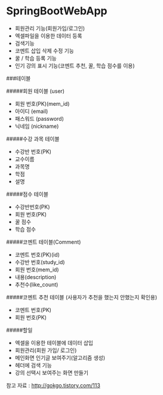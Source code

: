 # SpringBootWebApp

- 회원관리 기능(회원가입/로그인)
- 엑셀파일을 이용한 데이터 등록
- 검색기능
- 코멘트 삽입 삭제 수정 기능
- 꿀 / 학습 등록 기능
- 인기 강의 표시 기능(코멘트 추천, 꿀, 학습 점수를 이용)


###테이블

#####회원 테이블 (user)

- 회원 번호(PK)(mem_id)
- 아이디 (email)
- 패스워드 (password)
- 닉네임 (nickname)


#####수강 과목 테이블

- 수강반 번호(PK)
- 교수이름
- 과목명
- 학점
- 설명


#####점수 테이블

- 수강반번호(PK)
- 회원 번호(PK)
- 꿀 점수
- 학습 점수


#####코멘트 테이블(Comment)

- 코멘트 번호(PK)(id)
- 수강반 번호(study_id)
- 회원 번호(mem_id)
- 내용(description)
- 추천수(like_count)


#####코멘트 추천 테이블 (사용자가 추천을 했는지 안했는지 확인용)

- 코멘트 번호(PK)
- 회원 번호(PK)


#####할일

- 엑셀을 이용한 테이블에 데이터 삽입
- 회원관리(회원 가입/ 로그인)
- 메인화면 인기글 보여주기(알고리즘 생성)
- 헤더에 검색 기능
- 강의 선택시 보여주는 화면 만들기

참고 자료 : http://gokgo.tistory.com/113
